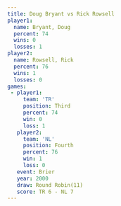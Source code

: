 ```yaml
---
title: Doug Bryant vs Rick Rowsell
player1:             
  name: Bryant, Doug 
  percent: 74        
  wins: 0            
  losses: 1          
player2:             
  name: Rowsell, Rick
  percent: 76        
  wins: 1            
  losses: 0          
games:
 - player1:         
     team: 'TR'     
     position: Third
     percent: 74    
     win: 0         
     loss: 1        
   player2:          
     team: 'NL'      
     position: Fourth
     percent: 76     
     win: 1          
     loss: 0         
   event: Brier         
   year: 2000           
   draw: Round Robin(11)
   score: TR 6 - NL 7   
---
```

